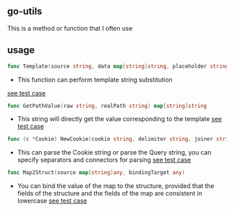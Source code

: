 ## go-utils

This is a method or function that I often use


## usage

```go
func Template(source string, data map[string]string, placeholder string) string
```
- This function can perform template string substitution

[see test case](utils_test.go#L10-L82)

```go
func GetPathValue(raw string, realPath string) map[string]string
```
- This string will directly get the value corresponding to the template [see test case](utils_test.go#L91-L100)

```go
func (c *Cookie) NewCookie(cookie string, delimiter string, joiner string) *Cookie
```
- This can parse the Cookie string or parse the Query string, you can specify separators and connectors for parsing [see test case](utils_test.go#L22)


```go
func Map2Struct(source map[string]any, bindingTarget any)
```
- You can bind the value of the map to the structure, provided that the fields of the structure and the fields of the map are consistent in lowercase [see test case](utils_test.go#L102-L105)


